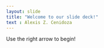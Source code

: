 ```yaml
---
layout: slide
title: "Welcome to our slide deck!"
text : Alexis Z. Cenidoza
---
```


Use the right arrow to begin!
